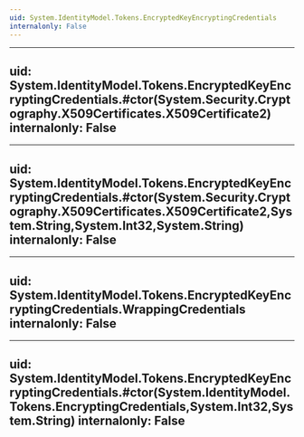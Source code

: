 ```yaml
---
uid: System.IdentityModel.Tokens.EncryptedKeyEncryptingCredentials
internalonly: False
---
```


---
uid: System.IdentityModel.Tokens.EncryptedKeyEncryptingCredentials.#ctor(System.Security.Cryptography.X509Certificates.X509Certificate2)
internalonly: False
---

---
uid: System.IdentityModel.Tokens.EncryptedKeyEncryptingCredentials.#ctor(System.Security.Cryptography.X509Certificates.X509Certificate2,System.String,System.Int32,System.String)
internalonly: False
---

---
uid: System.IdentityModel.Tokens.EncryptedKeyEncryptingCredentials.WrappingCredentials
internalonly: False
---

---
uid: System.IdentityModel.Tokens.EncryptedKeyEncryptingCredentials.#ctor(System.IdentityModel.Tokens.EncryptingCredentials,System.Int32,System.String)
internalonly: False
---
